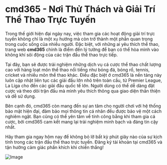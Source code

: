 # cmd365 - Nơi Thử Thách và Giải Trí Thể Thao Trực Tuyến

Trong thế giới hiện đại ngày nay, việc tham gia các hoạt động giải trí trực tuyến không chỉ là một xu hướng mà còn trở thành một phần quan trọng trong cuộc sống của nhiều người. Đặc biệt, với những ai yêu thích thể thao, trang web **cmd365** chính là điểm đến lý tưởng để bạn có thể hòa mình vào không khí sôi động của các trận đấu thể thao trực tiếp. 

Tại đây, bạn sẽ được trải nghiệm những dịch vụ cá cược thể thao chất lượng cao với hàng loạt môn thể thao nổi tiếng như bóng đá, bóng rổ, tennis, cricket và nhiều môn thể thao khác. Điều đặc biệt ở cmd365 là nền tảng này luôn cập nhật liên tục các giải đấu lớn nhỏ trên toàn cầu, từ Premier League, La Liga cho đến các giải đấu quốc tế lớn. Người dùng có thể dễ dàng đặt cược và theo dõi trận đấu mà mình yêu thích thông qua giao diện thân thiện và dễ sử dụng.

Bên cạnh đó, cmd365 còn mang đến sự an tâm cho người chơi với hệ thống bảo mật hiện đại, đảm bảo mọi thông tin cá nhân đều được bảo vệ một cách nghiêm ngặt. Bạn cũng có thể yên tâm về tính công bằng khi tham gia cá cược, bởi cmd365 cam kết mang lại trải nghiệm minh bạch và đáng tin cậy nhất.

Hãy tham gia ngay hôm nay để không bỏ lỡ bất kỳ phút giây nào của sự kịch tính trong các trận đấu thể thao trực tuyến. Đăng ký tài khoản tại cmd365 và tận hưởng cảm giác phấn khích khi chiến thắng!  

![Image](https://github.com/user-attachments/assets/bd51ea9f-0666-407b-a7a7-98ead6de688c)